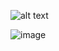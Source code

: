 ![alt text]([http://url/to/img.png](https://miro.medium.com/v2/resize:fit:640/format:webp/1*cXHWOq2dZ0Ae0kJ9ioYmzw.png))


<img src="https://miro.medium.com/v2/resize:fit:640/format:webp/1*cXHWOq2dZ0Ae0kJ9ioYmzw.png" alt="image">
